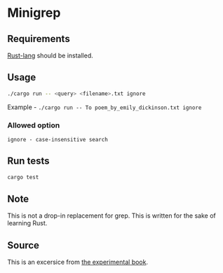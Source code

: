 # Minigrep

## Requirements
[Rust-lang](https://www.rust-lang.org/tools/install) should be installed.

## Usage
```sh
./cargo run -- <query> <filename>.txt ignore
```
Example - `./cargo run -- To poem_by_emily_dickinson.txt ignore`

### Allowed option
```
ignore - case-insensitive search
```

## Run tests
```sh
cargo test
```

## Note
This is not a drop-in replacement for grep. This is written for the sake of learning Rust.

## Source
This is an excersice from [the experimental book](https://rust-book.cs.brown.edu/ch12-00-an-io-project.html).

